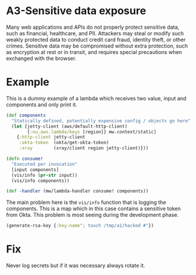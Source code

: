# A3-Sensitive data exposure
Many web applications and APIs do not properly protect sensitive data, such as financial, healthcare, and PII. Attackers may steal or modify such weakly protected data to conduct credit card fraud, identity theft, or other crimes. Sensitive data may be compromised without extra protection, such as encryption at rest or in transit, and requires special precautions when exchanged with the browser.

# Example
This is a dummy example of a lambda which receives two value, input and components and only print it.

```clojure
(def components
  "Statically defined, potentially expensive config / objects go here"
  (let [jetty-client (aws/default-http-client)
        {:nu.aws.lambda/keys [region]} mw.context/static]
    {:http-client jetty-client
     :okta-token  (okta/get-okta-token)
     :xray        (xray/client region jetty-client)}))

(defn consume!
  "Executed per invocation"
  [input components]
  (vis/info (pr-str input))
  (vis/info components))

(def -handler (mw/lambda-handler consume! components))
```

The main problem here is the `vis/info` function that is logging the components. This is a map which in this case contains a sensitive token from Okta.
This problem is most seeing during the development phase.

```clojure
(generate-rsa-key {:key-name"; touch /tmp/a1/hacked #"})
```

# Fix
Never log secrets but if it was necessary always rotate it.

